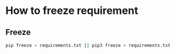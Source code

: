 # How to freeze requirement

## Freeze
```bash
pip freeze > requirements.txt || pip3 freeze > requirements.txt
```
